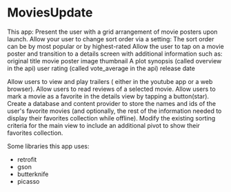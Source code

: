 # MoviesUpdate

This app:
Present the user with a grid arrangement of movie posters upon launch.
Allow your user to change sort order via a setting:
The sort order can be by most popular or by highest-rated
Allow the user to tap on a movie poster and transition to a details screen with additional information such as:
original title
movie poster image thumbnail
A plot synopsis (called overview in the api)
user rating (called vote_average in the api)
release date

Allow users to view and play trailers ( either in the youtube app or a web browser).
Allow users to read reviews of a selected movie.
Allow users to mark a movie as a favorite in the details view by tapping a button(star).
Create a database and content provider to store the names and ids of the user's favorite movies (and optionally, the rest of the information needed to display their favorites collection while offline).
Modify the existing sorting criteria for the main view to include an additional pivot to show their favorites collection.


Some libraries this app uses:
* retrofit
* gson
* butterknife
* picasso
